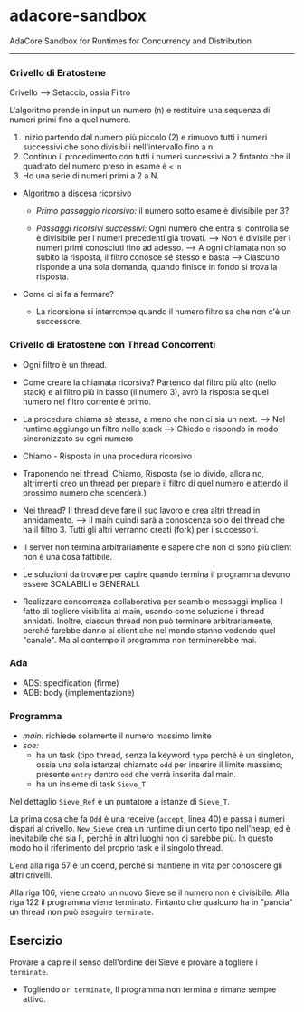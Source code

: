 # adacore-sandbox

AdaCore Sandbox for Runtimes for Concurrency and Distribution

---

### Crivello di Eratostene

Crivello --> Setaccio, ossia Filtro

L'algoritmo prende in input un numero (n) e restituire una sequenza di numeri primi fino a quel numero.

1) Inizio partendo dal numero più piccolo (2) e rimuovo tutti i numeri successivi che sono divisibili nell'intervallo fino a n.
2) Continuo il procedimento con tutti i numeri successivi a 2 fintanto che il quadrato del numero preso in esame è `< n`
3) Ho una serie di numeri primi a 2 a N.


- Algoritmo a discesa ricorsivo
	- *Primo passaggio ricorsivo:* il numero sotto esame è divisibile per 3? 

	- *Passaggi ricorsivi successivi:* Ogni numero che entra si controlla se è divisibile per i numeri precedenti già trovati. 
		--> Non è divisile per i numeri primi conosciuti fino ad adesso.
		--> A ogni chiamata non so subito la risposta, il filtro conosce sé stesso e basta
		--> Ciascuno risponde a una sola domanda, quando finisce in fondo si trova la risposta.
	
- Come ci si fa a fermare?
	- La ricorsione si interrompe quando il numero filtro sa che non c'è un successore.


### Crivello di Eratostene con Thread Concorrenti

- Ogni filtro è un thread. 
- Come creare la chiamata ricorsiva? Partendo dal filtro più alto (nello stack) e al filtro più in basso (il numero 3), avrò la risposta se quel numero nel filtro corrente è primo.
- La procedura chiama sé stessa, a meno che non ci sia un next.
	--> Nel runtime aggiungo un filtro nello stack
	--> Chiedo e rispondo in modo sincronizzato su ogni numero

- Chiamo - Risposta in una procedura ricorsivo
- Traponendo nei thread, Chiamo, Risposta (se lo divido, allora no, altrimenti creo un thread per prepare il filtro di quel numero e attendo il prossimo numero che scenderà.)


- Nei thread? Il thread deve fare il suo lavoro e crea altri thread in annidamento.
	--> Il main quindi sarà a conoscenza solo del thread che ha il filtro 3. Tutti gli altri verranno creati (fork) per i successori.

- Il server non termina arbitrariamente e sapere che non ci sono più client non è una cosa fattibile.
- Le soluzioni da trovare per capire quando termina il programma devono essere SCALABILI e GENERALI.
- Realizzare concorrenza collaborativa per scambio messaggi implica il fatto di togliere visibilità al main, usando come soluzione i thread annidati. Inoltre, ciascun thread non può terminare arbitrariamente, perché farebbe danno ai client che nel mondo stanno vedendo quel "canale". Ma al contempo il programma non terminerebbe mai.

### Ada

- ADS: specification (firme)
- ADB: body (implementazione)

### Programma 

- *main:* richiede solamente il numero massimo limite
- *soe:* 
	- ha un task (tipo thread, senza la keyword `type` perché è un singleton, ossia una sola istanza) chiamato `odd` per inserire il limite massimo; presente `entry` dentro `odd` che verrà inserita dal main.
	- ha un insieme di task `Sieve_T` 

Nel dettaglio `Sieve_Ref` è un puntatore a istanze di `Sieve_T`. 

La prima cosa che fa `Odd` è una receive (`accept`, linea 40) e passa i numeri dispari al crivello.
`New_Sieve` crea un runtime di un certo tipo nell'heap, ed è inevitabile che sia lì, perché in altri luoghi non ci sarebbe più. In questo modo ho il riferimento del proprio task e il singolo thread.  

L'`end` alla riga 57 è un coend, perché si mantiene in vita per conoscere gli altri crivelli.

Alla riga 106, viene creato un nuovo Sieve se il numero non è divisibile. Alla riga 122 il programma viene terminato. 
Fintanto che qualcuno ha in "pancia" un thread non può eseguire `terminate`. 

## Esercizio

Provare a capire il senso dell'ordine dei Sieve e provare a togliere i `terminate`.

- Togliendo `or terminate`, Il programma non termina e rimane sempre attivo.

